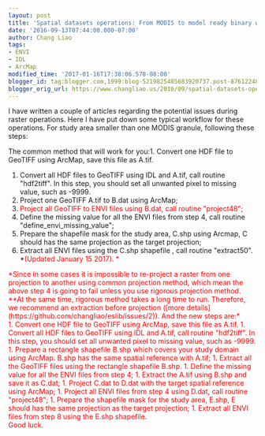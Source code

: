 ```yaml
---
layout: post
title: 'Spatial datasets operations: From MODIS to model ready binary workflow'
date: '2016-09-13T07:44:00.000-07:00'
author: Chang Liao
tags:
- ENVI
- IDL
- ArcMap
modified_time: '2017-01-16T17:38:06.578-08:00'
blogger_id: tag:blogger.com,1999:blog-5219825485683920737.post-8761224869485976326
blogger_orig_url: https://www.changliao.us/2016/09/spatial-datasets-operations-003.html
---
```



<div>I have written a couple of articles regarding the potential issues during 
raster operations. Here I have put down some typical workflow for these 
operations. 
For study area smaller than one MODIS granule, following these steps: 

The common method that will work for you:1. Convert one HDF file to GeoTIFF 
using ArcMap, save this file as A.tif. 
1. Convert all HDF files to GeoTIFF using IDL and A.tif, call routine 
"hdf2tiff". In this step, you should set all unwanted pixel to missing value, 
such as -9999. 
1. Project one GeoTIFF A.tif to B.dat using ArcMap; 
1. <span style="color: red;">Project all GeoTIFF to ENVI files using B.dat, 
call routine "project48"; 
1. Define the missing value for all the ENVI files from step 4, call routine 
"define_envi_missing_value"; 
1. Prepare the shapefile mask for the study area, C.shp using Arcmap, C should 
has the same projection as the target projection; 
1. Extract all ENVI files using the C.shp shapefile , call routine 
"extract50". 
*<span style="color: red;">(Updated January 15 2017). * 
<div><span style="color: red;">*Since in some cases it is impossible to 
re-project a raster from one projection to another using common projection 
method, which mean the above step 4 is going to fail unless you use rigorous 
projection method. **At the same time, rigorous method takes a long time to 
run. Therefore, we recommend an extraction before projection ([more 
details](https://github.com/changliao/eslib/issues/2)). And the new steps 
are:*<div>1. Convert one HDF file to GeoTIFF using ArcMap, save this file as 
A.tif. 
1. Convert all HDF files to GeoTIFF using IDL and A.tif, call routine 
"hdf2tiff". In this step, you should set all unwanted pixel to missing value, 
such as -9999. 
1. Prepare a rectangle shapefile B.shp which covers your study domain using 
ArcMap. B.shp has the same spatial reference with A.tif; 
1. Extract all the GeoTIFF files using the rectangle shapefile B.shp. 
1. Define the missing value for all the ENVI files from step 4; 
1. Extract the A.tif using B.shp and save it as C.dat; 
1. Project C.dat to D.dat with the target spatial reference using ArcMap; 
1. Project all ENVI files from step 4 using D.dat, call routine "project48"; 
1. Prepare the shapefile mask for the study area, E.shp, E should has the same 
projection as the target projection; 
1. Extract all ENVI files from step 8 using the E.shp shapefile. 
<div><div>Good luck. 